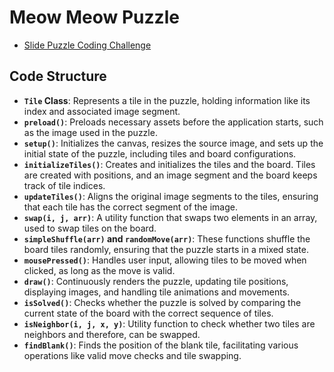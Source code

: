 # Meow Meow Puzzle

- [Slide Puzzle Coding Challenge](https://thecodingtrain.com/CodingChallenges/165-slide-puzzle.html)

## Code Structure

- **`Tile` Class**: Represents a tile in the puzzle, holding information like its index and associated image segment.
- **`preload()`**: Preloads necessary assets before the application starts, such as the image used in the puzzle.
- **`setup()`**: Initializes the canvas, resizes the source image, and sets up the initial state of the puzzle, including tiles and board configurations.
- **`initializeTiles()`**: Creates and initializes the tiles and the board. Tiles are created with positions, and an image segment and the board keeps track of tile indices.
- **`updateTiles()`**: Aligns the original image segments to the tiles, ensuring that each tile has the correct segment of the image.
- **`swap(i, j, arr)`**: A utility function that swaps two elements in an array, used to swap tiles on the board.
- **`simpleShuffle(arr)` and `randomMove(arr)`**: These functions shuffle the board tiles randomly, ensuring that the puzzle starts in a mixed state.
- **`mousePressed()`**: Handles user input, allowing tiles to be moved when clicked, as long as the move is valid.
- **`draw()`**: Continuously renders the puzzle, updating tile positions, displaying images, and handling tile animations and movements.
- **`isSolved()`**: Checks whether the puzzle is solved by comparing the current state of the board with the correct sequence of tiles.
- **`isNeighbor(i, j, x, y)`**: Utility function to check whether two tiles are neighbors and therefore, can be swapped.
- **`findBlank()`**: Finds the position of the blank tile, facilitating various operations like valid move checks and tile swapping.
